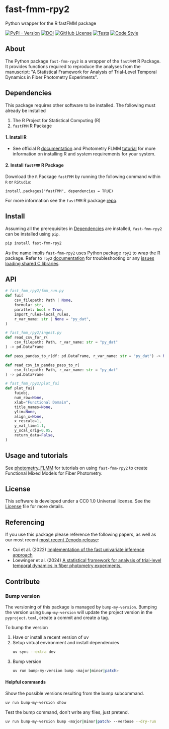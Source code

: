 # fast-fmm-rpy2
Python wrapper for the R fastFMM package

<!-- replace test PyPI badges with PyPI -->
<!-- update repo for badges -->
<!-- https://img.shields.io/pypi/v/fast-fmm-rpy2 -->
[![PyPI - Version](https://img.shields.io/pypi/v/fast_fmm_rpy2?pypiBaseUrl=https%3A%2F%2Ftest.pypi.org)](https://pypi.org/project/fast_fmm_rpy2)
[![DOI](https://zenodo.org/badge/952179029.svg)](https://zenodo.org/badge/latestdoi/952179029)
[![GitHub License](https://img.shields.io/github/license/nimh-dsst/fast-fmm-rpy2)](LICENSE)
[![Tests](https://github.com/nimh-dsst/fast-fmm-rpy2/actions/workflows/test.yaml/badge.svg)](https://github.com/nimh-dsst/fast-fmm-rpy2/actions/workflows/test.yaml)
[![Code Style](https://github.com/nimh-dsst/fast-fmm-rpy2/actions/workflows/lint.yaml/badge.svg)](https://github.com/nimh-dsst/fast-fmm-rpy2/actions/workflows/lint.yaml)

## About
The Python package `fast-fmm-rpy2` is a wrapper of the `fastFMM` R Package. It provides functions required to reproduce the analyses from the manuscript: "A Statistical Framework for Analysis of Trial-Level Temporal Dynamics in Fiber Photometry Experiments".

## Dependencies
This package requires other software to be installed. The following must already be installed
1. The R Project for Statistical Computing (R)
2. `fastFMM` R Package

#### 1. Install R
- See official R [documentation](http://r-project.org/) and Photometry FLMM [tutorial](https://github.com/gloewing/photometry_FLMM/blob/main/Tutorials/Python%20rpy2%20installation/R%20and%20rpy2%20installation%20guide.ipynb) for more information on installing R and system requirements for your system.
#### 2. Install `fastFMM` R Package
Download the $\texttt{R}$ Package `fastFMM` by running the following command within $\texttt{R}$ or $\texttt{RStudio}$:

```{R}
install.packages("fastFMM", dependencies = TRUE)
```
For more information see the `fastFMM` R package [repo](https://github.com/gloewing/fastFMM).

## Install
Assuming all the prerequisites in [Dependencies](Dependencies) are installed, `fast-fmm-rpy2` can be installed using `pip`.

```bash
pip install fast-fmm-rpy2
```
<!-- This package has many depdencies, installation on older systems may be slow. -->

As the name implis `fast-fmm-rpy2` uses Python package `rpy2` to wrap the R package. Refer to `rpy2` [documentation](https://rpy2.github.io/doc/v3.0.x/html/overview.html#installation) for troubleshooting or any [issues loading shared C libraries](https://github.com/rpy2/rpy2?tab=readme-ov-file#issues-loading-shared-c-libraries).

## API

```python
# fast_fmm_rpy2/fmm_run.py
def fui(
    csv_filepath: Path | None,
    formula: str,
    parallel: bool = True,
    import_rules=local_rules,
    r_var_name: str | None = "py_dat",
)
```

```python
# fast_fmm_rpy2/ingest.py
def read_csv_for_r(
    csv_filepath: Path, r_var_name: str = "py_dat"
) -> pd.DataFrame

def pass_pandas_to_r(df: pd.DataFrame, r_var_name: str = "py_dat") -> None

def read_csv_in_pandas_pass_to_r(
    csv_filepath: Path, r_var_name: str = "py_dat"
) -> pd.DataFrame
```

```python
# fast_fmm_rpy2/plot_fui
def plot_fui(
    fuiobj,
    num_row=None,
    xlab="Functional Domain",
    title_names=None,
    ylim=None,
    align_x=None,
    x_rescale=1,
    y_val_lim=1.1,
    y_scal_orig=0.05,
    return_data=False,
)
```

## Usage and tutorials
See [photometry_FLMM](https://github.com/gloewing/photometry_FLMM) for tutorials on using `fast-fmm-rpy2` to create Functional Mixed Models for Fiber Photometry.
<!-- to analyze XYZ data and reproduce the code and figures from the manuscript: "A Statistical Framework for Analysis of Trial-Level Temporal Dynamics in Fiber Photometry Experiments". -->

## License
This software is developed under a CC0 1.0 Universal license. See the [License](LICENSE) file for more details.

## Referencing
If you use this package please reference the following papers, as well as our most recent [most recent Zenodo release](https://zenodo.org/badge/latestdoi/952179029):
- Cui et al. (2022) [Implementation of the fast univariate inference approach](https://doi.org/10.1080/10618600.2021.1950006)
- Loewinger et al. (2024) [A statistical framework for analysis of trial-level temporal dynamics in fiber photometry experiments.](https://doi.org/10.7554/eLife.95802)

## Contribute
<!-- 1. Have or install a recent version of uv (version >= ?)
2. Fork the repo
3. Setup a virtual environment (however you prefer)
4. Run `uv sync --extra dev`
5. Add your changes (adding/updating tests is always nice too)
6. Commit your changes + push to your fork
7. Open a PR -->

### Bump version
The versioning of this package is managed by `bump-my-version`. Bumping the version using `bump-my-version` will update the project version in the `pyproject.toml`, create a commit and create a tag.

To bump the version
1. Have or install a recent version of uv
2. Setup virtual environment and install dependencies
	```bash
	uv sync --extra dev
	```
3. Bump version
	```bash
	uv run bump-my-version bump <major|minor|patch>
	```

#### Helpful commands

Show the possible versions resulting from the bump subcommand.
```bash
uv run bump-my-version show
```

Test the bump command, don't write any files, just pretend.
```bash
uv run bump-my-version bump <major|minor|patch> --verbose --dry-run
```
